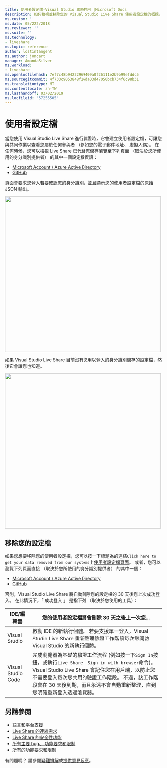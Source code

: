 ```yaml
---
title: 使用者設定檔-Visual Studio 即時共用 |Microsoft Docs
description: 如何檢視並移除您的 Visual Studio Live Share 使用者設定檔的概觀。
ms.custom: ''
ms.date: 05/222/2018
ms.reviewer: ''
ms.suite: ''
ms.technology:
- liveshare
ms.topic: reference
author: lostintangent
ms.author: joncart
manager: AmandaSilver
ms.workload:
- liveshare
ms.openlocfilehash: 7ef7c48b94222969409a0f26111e2b9b99efddc5
ms.sourcegitcommit: 4f733c9053848f26da03d47050bcb734f6c98b31
ms.translationtype: MT
ms.contentlocale: zh-TW
ms.lasthandoff: 03/02/2019
ms.locfileid: "57255505"
---
```

<!--
Copyright © Microsoft Corporation
All rights reserved.
Creative Commons Attribution 4.0 License (International): https://creativecommons.org/licenses/by/4.0/legalcode
-->

# <a name="user-profile"></a>使用者設定檔

當您使用 Visual Studio Live Share 進行驗證時，它會建立使用者設定檔，可讓您與共同作業以查看您屬於任何參與者 （例如您的電子郵件地址、 虛擬人偶）。 在任何時候，您可以檢視 Live Share 已代替您儲存瀏覽至下列頁面 （取決於您所使用的身分識別提供者） 的其中一個設定檔資訊：

- [Microsoft Account / Azure Active Directory](https://insiders.liveshare.vsengsaas.visualstudio.com/auth/identity/microsoft/viewprofile)
- [GitHub](https://insiders.liveshare.vsengsaas.visualstudio.com/auth/identity/github/viewprofile)

頁面會要求您登入若要確認您的身分識別，並且顯示您的使用者設定檔的原始 JSON 輸出。

<img width="500px" src="media/user-profile.png" />

如果 Visual Studio Live Share 目前沒有您用以登入的身分識別儲存的設定檔，然後它會讓您也知道。

<img width="500px" src="media/no-profile.png" />

## <a name="removing-your-profile"></a>移除您的設定檔

如果您想要移除您的使用者設定檔，您可以按一下標題為的連結`Click here to get your data removed from our systems`上[使用者設定檔頁面](#user-profile)。 或者，您可以瀏覽下列頁面直接 （取決於您所使用的身分識別提供者） 的其中一個：

- [Microsoft Account / Azure Active Directory](https://insiders.liveshare.vsengsaas.visualstudio.com/auth/identity/microsoft/deleteme)
- [GitHub](https://insiders.liveshare.vsengsaas.visualstudio.com/auth/identity/github/deleteme)

否則，Visual Studio Live Share 將自動刪除您的設定檔的 30 天後您上次成功登入。 在此情況下，「 成功登入 」 是指下列 （取決於您使用的工具）：

| IDE/編輯器 | 您的使用者設定檔將會刪除 30 天之後上一次您... |
|-|-|
| Visual Studio | 啟動 IDE 的新執行個體。 若要支援單一登入，Visual Studio Live Share 重新整理驗證工作階段每次您開啟 Visual Studio 的新執行個體。 |
| Visual Studio Code | 完成瀏覽器為基礎的驗證工作流程 (例如按一下`Sign In`按鈕，或執行`Live Share: Sign in with browser`命令)。 Visual Studio Live Share 會記住您在用戶端，以防止您不需要登入每次您共用的驗證工作階段。 不過，該工作階段會在 30 天後到期，而且永遠不會自動重新整理，直到您明確重新登入透過瀏覽器。 |

## <a name="see-also"></a>另請參閱

- [語言和平台支援](reference/platform-support.md)
- [Live Share 的連線需求](reference/connectivity.md)
- [Live Share 的安全性功能](reference/security.md)
- [所有主要 bug、 功能要求和限制](https://aka.ms/vsls-issues)
- [所有的功能要求和限制](https://aka.ms/vsls-feature-requests)

有問題嗎？ 請參閱[疑難排解](troubleshooting.md)或[提供意見反應](support.md)。
